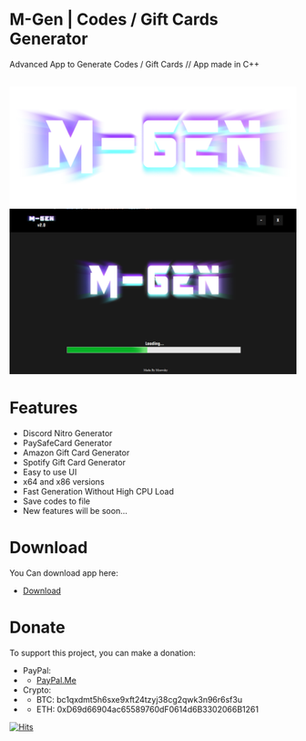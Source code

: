 
# M-Gen | Codes / Gift Cards Generator
Advanced App to Generate Codes / Gift Cards // App made in C++

<br>
<img src="logo.png" width="700">
<br>
<img src="app.png" width="700">
<br>

# Features
- Discord Nitro Generator
- PaySafeCard Generator
- Amazon Gift Card Generator
- Spotify Gift Card Generator
- Easy to use UI
- x64 and x86 versions
- Fast Generation Without High CPU Load
- Save codes to file
- New features will be soon...

# Download
You Can download app here:
- <a href="https://github.com/mrawsky/M-Gen/releases">Download</a>

# Donate
To support this project, you can make a donation:
- PayPal:
- - <a href="https://paypal.me/mallowrecords">PayPal.Me</a>
- Crypto:
- - BTC: bc1qxdmt5h6sxe9xft24tzyj38cg2qwk3n96r6sf3u
- - ETH: 0xD69d66904ac65589760dF0614d6B3302066B1261

[![Hits](https://hits.seeyoufarm.com/api/count/incr/badge.svg?url=https%3A%2F%2Fgithub.com%2Fmrawsky%2FM-Gen&count_bg=%23333333&title_bg=%23000000&icon=&icon_color=%23FFFFFF&title=hits&edge_flat=false)](https://hits.seeyoufarm.com)